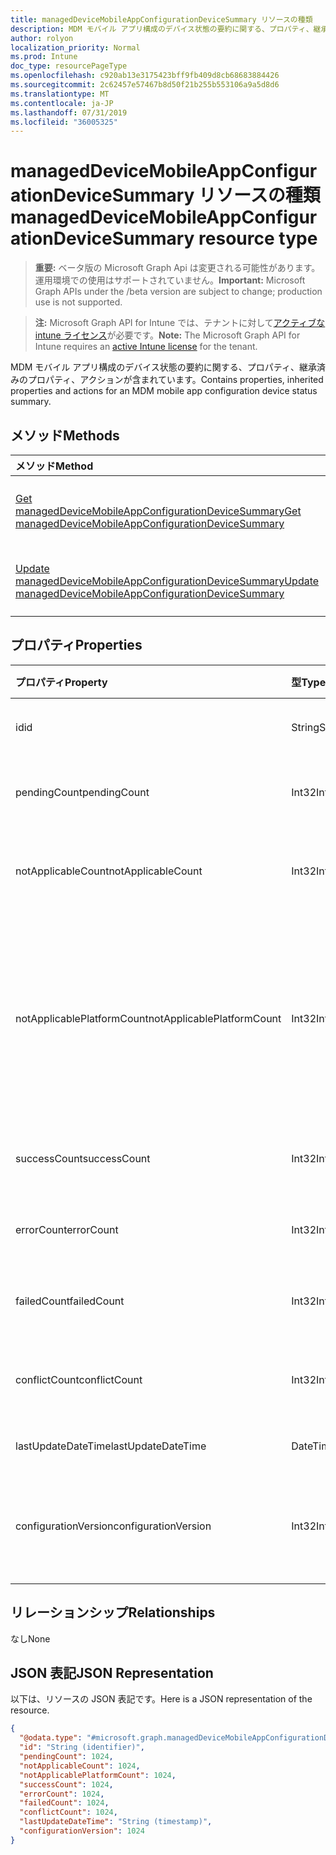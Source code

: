 ```yaml
---
title: managedDeviceMobileAppConfigurationDeviceSummary リソースの種類
description: MDM モバイル アプリ構成のデバイス状態の要約に関する、プロパティ、継承済みのプロパティ、アクションが含まれています。
author: rolyon
localization_priority: Normal
ms.prod: Intune
doc_type: resourcePageType
ms.openlocfilehash: c920ab13e3175423bff9fb409d8cb68683884426
ms.sourcegitcommit: 2c62457e57467b8d50f21b255b553106a9a5d8d6
ms.translationtype: MT
ms.contentlocale: ja-JP
ms.lasthandoff: 07/31/2019
ms.locfileid: "36005325"
---
```

# <a name="manageddevicemobileappconfigurationdevicesummary-resource-type"></a><span data-ttu-id="352f1-103">managedDeviceMobileAppConfigurationDeviceSummary リソースの種類</span><span class="sxs-lookup"><span data-stu-id="352f1-103">managedDeviceMobileAppConfigurationDeviceSummary resource type</span></span>

> <span data-ttu-id="352f1-104">**重要:** ベータ版の Microsoft Graph Api は変更される可能性があります。運用環境での使用はサポートされていません。</span><span class="sxs-lookup"><span data-stu-id="352f1-104">**Important:** Microsoft Graph APIs under the /beta version are subject to change; production use is not supported.</span></span>

> <span data-ttu-id="352f1-105">**注:** Microsoft Graph API for Intune では、テナントに対して[アクティブな intune ライセンス](https://go.microsoft.com/fwlink/?linkid=839381)が必要です。</span><span class="sxs-lookup"><span data-stu-id="352f1-105">**Note:** The Microsoft Graph API for Intune requires an [active Intune license](https://go.microsoft.com/fwlink/?linkid=839381) for the tenant.</span></span>

<span data-ttu-id="352f1-106">MDM モバイル アプリ構成のデバイス状態の要約に関する、プロパティ、継承済みのプロパティ、アクションが含まれています。</span><span class="sxs-lookup"><span data-stu-id="352f1-106">Contains properties, inherited properties and actions for an MDM mobile app configuration device status summary.</span></span>

## <a name="methods"></a><span data-ttu-id="352f1-107">メソッド</span><span class="sxs-lookup"><span data-stu-id="352f1-107">Methods</span></span>
|<span data-ttu-id="352f1-108">メソッド</span><span class="sxs-lookup"><span data-stu-id="352f1-108">Method</span></span>|<span data-ttu-id="352f1-109">戻り値の型</span><span class="sxs-lookup"><span data-stu-id="352f1-109">Return Type</span></span>|<span data-ttu-id="352f1-110">説明</span><span class="sxs-lookup"><span data-stu-id="352f1-110">Description</span></span>|
|:---|:---|:---|
|[<span data-ttu-id="352f1-111">Get managedDeviceMobileAppConfigurationDeviceSummary</span><span class="sxs-lookup"><span data-stu-id="352f1-111">Get managedDeviceMobileAppConfigurationDeviceSummary</span></span>](../api/intune-apps-manageddevicemobileappconfigurationdevicesummary-get.md)|[<span data-ttu-id="352f1-112">managedDeviceMobileAppConfigurationDeviceSummary</span><span class="sxs-lookup"><span data-stu-id="352f1-112">managedDeviceMobileAppConfigurationDeviceSummary</span></span>](../resources/intune-apps-manageddevicemobileappconfigurationdevicesummary.md)|<span data-ttu-id="352f1-113"> [managedDeviceMobileAppConfigurationDeviceSummary](../resources/intune-apps-manageddevicemobileappconfigurationdevicesummary.md) オブジェクトのプロパティとリレーションシップを読み取ります。</span><span class="sxs-lookup"><span data-stu-id="352f1-113">Read properties and relationships of the [managedDeviceMobileAppConfigurationDeviceSummary](../resources/intune-apps-manageddevicemobileappconfigurationdevicesummary.md) object.</span></span>|
|[<span data-ttu-id="352f1-114">Update managedDeviceMobileAppConfigurationDeviceSummary</span><span class="sxs-lookup"><span data-stu-id="352f1-114">Update managedDeviceMobileAppConfigurationDeviceSummary</span></span>](../api/intune-apps-manageddevicemobileappconfigurationdevicesummary-update.md)|[<span data-ttu-id="352f1-115">managedDeviceMobileAppConfigurationDeviceSummary</span><span class="sxs-lookup"><span data-stu-id="352f1-115">managedDeviceMobileAppConfigurationDeviceSummary</span></span>](../resources/intune-apps-manageddevicemobileappconfigurationdevicesummary.md)|<span data-ttu-id="352f1-116">[managedDeviceMobileAppConfigurationDeviceSummary](../resources/intune-apps-manageddevicemobileappconfigurationdevicesummary.md) オブジェクトのプロパティを更新します。</span><span class="sxs-lookup"><span data-stu-id="352f1-116">Update the properties of a [managedDeviceMobileAppConfigurationDeviceSummary](../resources/intune-apps-manageddevicemobileappconfigurationdevicesummary.md) object.</span></span>|

## <a name="properties"></a><span data-ttu-id="352f1-117">プロパティ</span><span class="sxs-lookup"><span data-stu-id="352f1-117">Properties</span></span>
|<span data-ttu-id="352f1-118">プロパティ</span><span class="sxs-lookup"><span data-stu-id="352f1-118">Property</span></span>|<span data-ttu-id="352f1-119">型</span><span class="sxs-lookup"><span data-stu-id="352f1-119">Type</span></span>|<span data-ttu-id="352f1-120">説明</span><span class="sxs-lookup"><span data-stu-id="352f1-120">Description</span></span>|
|:---|:---|:---|
|<span data-ttu-id="352f1-121">id</span><span class="sxs-lookup"><span data-stu-id="352f1-121">id</span></span>|<span data-ttu-id="352f1-122">String</span><span class="sxs-lookup"><span data-stu-id="352f1-122">String</span></span>|<span data-ttu-id="352f1-123">エンティティのキー。</span><span class="sxs-lookup"><span data-stu-id="352f1-123">Key of the entity.</span></span>|
|<span data-ttu-id="352f1-124">pendingCount</span><span class="sxs-lookup"><span data-stu-id="352f1-124">pendingCount</span></span>|<span data-ttu-id="352f1-125">Int32</span><span class="sxs-lookup"><span data-stu-id="352f1-125">Int32</span></span>|<span data-ttu-id="352f1-126">保留中のデバイスの数</span><span class="sxs-lookup"><span data-stu-id="352f1-126">Number of pending devices</span></span>|
|<span data-ttu-id="352f1-127">notApplicableCount</span><span class="sxs-lookup"><span data-stu-id="352f1-127">notApplicableCount</span></span>|<span data-ttu-id="352f1-128">Int32</span><span class="sxs-lookup"><span data-stu-id="352f1-128">Int32</span></span>|<span data-ttu-id="352f1-129">該当しないデバイスの数</span><span class="sxs-lookup"><span data-stu-id="352f1-129">Number of not applicable devices</span></span>|
|<span data-ttu-id="352f1-130">notApplicablePlatformCount</span><span class="sxs-lookup"><span data-stu-id="352f1-130">notApplicablePlatformCount</span></span>|<span data-ttu-id="352f1-131">Int32</span><span class="sxs-lookup"><span data-stu-id="352f1-131">Int32</span></span>|<span data-ttu-id="352f1-132">プラットフォームとポリシーの不一致が原因で適用されていないデバイスの数</span><span class="sxs-lookup"><span data-stu-id="352f1-132">Number of not applicable devices due to mismatch platform and policy</span></span>|
|<span data-ttu-id="352f1-133">successCount</span><span class="sxs-lookup"><span data-stu-id="352f1-133">successCount</span></span>|<span data-ttu-id="352f1-134">Int32</span><span class="sxs-lookup"><span data-stu-id="352f1-134">Int32</span></span>|<span data-ttu-id="352f1-135">成功したデバイスの数</span><span class="sxs-lookup"><span data-stu-id="352f1-135">Number of succeeded devices</span></span>|
|<span data-ttu-id="352f1-136">errorCount</span><span class="sxs-lookup"><span data-stu-id="352f1-136">errorCount</span></span>|<span data-ttu-id="352f1-137">Int32</span><span class="sxs-lookup"><span data-stu-id="352f1-137">Int32</span></span>|<span data-ttu-id="352f1-138">エラー デバイスの数</span><span class="sxs-lookup"><span data-stu-id="352f1-138">Number of error devices</span></span>|
|<span data-ttu-id="352f1-139">failedCount</span><span class="sxs-lookup"><span data-stu-id="352f1-139">failedCount</span></span>|<span data-ttu-id="352f1-140">Int32</span><span class="sxs-lookup"><span data-stu-id="352f1-140">Int32</span></span>|<span data-ttu-id="352f1-141">失敗したデバイスの数</span><span class="sxs-lookup"><span data-stu-id="352f1-141">Number of failed devices</span></span>|
|<span data-ttu-id="352f1-142">conflictCount</span><span class="sxs-lookup"><span data-stu-id="352f1-142">conflictCount</span></span>|<span data-ttu-id="352f1-143">Int32</span><span class="sxs-lookup"><span data-stu-id="352f1-143">Int32</span></span>|<span data-ttu-id="352f1-144">競合しているデバイスの数</span><span class="sxs-lookup"><span data-stu-id="352f1-144">Number of devices in conflict</span></span>|
|<span data-ttu-id="352f1-145">lastUpdateDateTime</span><span class="sxs-lookup"><span data-stu-id="352f1-145">lastUpdateDateTime</span></span>|<span data-ttu-id="352f1-146">DateTimeOffset</span><span class="sxs-lookup"><span data-stu-id="352f1-146">DateTimeOffset</span></span>|<span data-ttu-id="352f1-147">最終更新時刻</span><span class="sxs-lookup"><span data-stu-id="352f1-147">Last update time</span></span>|
|<span data-ttu-id="352f1-148">configurationVersion</span><span class="sxs-lookup"><span data-stu-id="352f1-148">configurationVersion</span></span>|<span data-ttu-id="352f1-149">Int32</span><span class="sxs-lookup"><span data-stu-id="352f1-149">Int32</span></span>|<span data-ttu-id="352f1-150">対象の概要に関するポリシーのバージョン</span><span class="sxs-lookup"><span data-stu-id="352f1-150">Version of the policy for that overview</span></span>|

## <a name="relationships"></a><span data-ttu-id="352f1-151">リレーションシップ</span><span class="sxs-lookup"><span data-stu-id="352f1-151">Relationships</span></span>
<span data-ttu-id="352f1-152">なし</span><span class="sxs-lookup"><span data-stu-id="352f1-152">None</span></span>

## <a name="json-representation"></a><span data-ttu-id="352f1-153">JSON 表記</span><span class="sxs-lookup"><span data-stu-id="352f1-153">JSON Representation</span></span>
<span data-ttu-id="352f1-154">以下は、リソースの JSON 表記です。</span><span class="sxs-lookup"><span data-stu-id="352f1-154">Here is a JSON representation of the resource.</span></span>
<!-- {
  "blockType": "resource",
  "keyProperty": "id",
  "@odata.type": "microsoft.graph.managedDeviceMobileAppConfigurationDeviceSummary"
}
-->
``` json
{
  "@odata.type": "#microsoft.graph.managedDeviceMobileAppConfigurationDeviceSummary",
  "id": "String (identifier)",
  "pendingCount": 1024,
  "notApplicableCount": 1024,
  "notApplicablePlatformCount": 1024,
  "successCount": 1024,
  "errorCount": 1024,
  "failedCount": 1024,
  "conflictCount": 1024,
  "lastUpdateDateTime": "String (timestamp)",
  "configurationVersion": 1024
}
```





